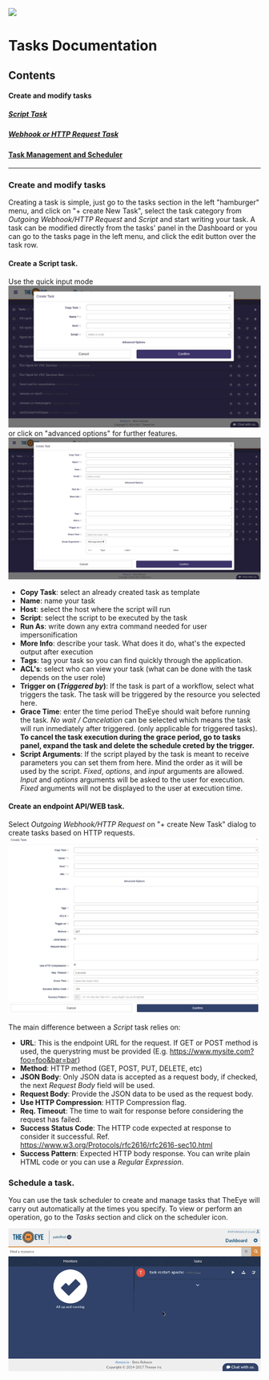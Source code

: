 [![](https://theeye.io/landpage/images/logo.png)](https://theeye.io)
# Tasks Documentation
## Contents
#### Create and modify tasks
##### [Script Task](#script-task-linked-to-an-event)
##### [Webhook or HTTP Request Task](#create-an-endpoint-apiweb-task)
#### [Task Management and Scheduler](#schedule-a-task)
-------------------------------------

### Create and modify tasks
Creating a task is simple, just go to the tasks section in the left "hamburger" menu, and click on "+ create New Task", select the task category from _Outgoing Webhook/HTTP Request_ and _Script_ and start writing your task.
A task can be modified directly from the tasks' panel in the Dashboard or you can go to the tasks page in the left menu, and click the edit button over the task row.

#### Create a Script task.
Use the quick input mode
![](/images/quickinputtask.jpg)
or click on "advanced options" for further features.
![](/images/advancedoptionstask.jpg)

+ **Copy Task**: select an already created task as template
+ **Name**: name your task
+ **Host**: select the host where the script will run
+ **Script**: select the script to be executed by the task
+ **Run As**: write down any extra command needed for user impersonification
+ **More Info**: describe your task. What does it do, what's the expected output after execution
+ **Tags**: tag your task so you can find quickly through the application.
+ **ACL's**: select who can view your task (what can be done with the task depends on the user role)
+ **Trigger on (_Triggered by_)**: If the task is part of a workflow, select what triggers the task. The task will be triggered by the resource you selected here.
+ **Grace Time**: enter the time period TheEye should wait before running the task. _No wait / Cancelation_ can be selected which means the task will run inmediately after triggered. (only applicable for triggered tasks). **To cancel the task execution during the grace period, go to tasks panel, expand the task and delete the schedule creted by the trigger.**
+ **Script Arguments**: If the script played by the task is meant to receive parameters you can set them from here. Mind the order as it will be used by the script. _Fixed_, _options_, and _input_ arguments are allowed. _Input_ and _options_ arguments will be asked to the user for execution. _Fixed_ arguments will not be displayed to the user at execution time.

#### Create an endpoint API/WEB task.
Select _Outgoing Webhook/HTTP Request_ on "+ create New Task" dialog to create tasks based on HTTP requests.
![](/images/webrequesttask.jpg)

The main difference between a _Script_ task relies on:
+ **URL**: This is the endpoint URL for the request. If GET or POST method is used, the querystring must be provided (E.g. https://www.mysite.com?foo=foo&bar=bar)
+ **Method**:  HTTP method (GET, POST, PUT, DELETE, etc)
+ **JSON Body**: Only JSON data is accepted as a request body, if checked, the next _Request Body_ field will be used.
+ **Request Body**: Provide the JSON data to be used as the request body.
+ **Use HTTP Compression**: HTTP Compression flag.
+ **Req. Timeout**:  The time to wait for response before considering the request has failed.
+ **Success Status Code**: The HTTP code expected at response to consider it successful. Ref. https://www.w3.org/Protocols/rfc2616/rfc2616-sec10.html
+ **Success Pattern**:  Expected HTTP body response. You can write plain HTML code or you can use a _Regular Expression_.

### Schedule a task.

You can use the task scheduler to create and manage tasks that TheEye will carry out automatically at the times you specify.
To view or perform an operation, go to the _Tasks_ section and click on the scheduler icon.

![](https://github.com/patobas/docs/blob/master/schedule.gif)
